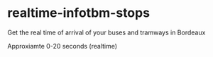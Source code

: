 # realtime-infotbm-stops
Get the real time of arrival of your buses and tramways in Bordeaux

Approxiamte 0-20 seconds (realtime)